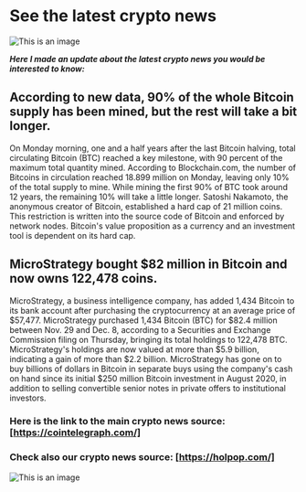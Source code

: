 # See the latest crypto news
![This is an image](https://pbs.twimg.com/profile_images/1062416562316066817/Yi9QoECs_400x400.jpg)

***Here I made an update about the latest crypto news you would be interested to know:***
## According to new data, 90% of the whole Bitcoin supply has been mined, but the rest will take a bit longer.
On Monday morning, one and a half years after the last Bitcoin halving, total circulating Bitcoin (BTC) reached a key milestone, with 90 percent of the maximum total quantity mined.
According to Blockchain.com, the number of Bitcoins in circulation reached 18.899 million on Monday, leaving only 10% of the total supply to mine. While mining the first 90% of BTC took around 12 years, the remaining 10% will take a little longer.
Satoshi Nakamoto, the anonymous creator of Bitcoin, established a hard cap of 21 million coins. This restriction is written into the source code of Bitcoin and enforced by network nodes. Bitcoin's value proposition as a currency and an investment tool is dependent on its hard cap.

## MicroStrategy bought $82 million in Bitcoin and now owns 122,478 coins.
MicroStrategy, a business intelligence company, has added 1,434 Bitcoin to its bank account after purchasing the cryptocurrency at an average price of $57,477.
MicroStrategy purchased 1,434 Bitcoin (BTC) for $82.4 million between Nov. 29 and Dec. 8, according to a Securities and Exchange Commission filing on Thursday, bringing its total holdings to 122,478 BTC.
MicroStrategy's holdings are now valued at more than $5.9 billion, indicating a gain of more than $2.2 billion. MicroStrategy has gone on to buy billions of dollars in Bitcoin in separate buys using the company's cash on hand since its initial $250 million Bitcoin investment in August 2020, in addition to selling convertible senior notes in private offers to institutional investors.

### Here is the link to the main crypto news source: [https://cointelegraph.com/]

### Check also our crypto news source: [https://holpop.com/]

![This is an image](https://holpop.com/wp-content/uploads/2018/01/logo-1.jpg)